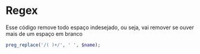 # Regex


Esse código remove todo espaço indesejado, ou seja, vai remover se ouver mais de um espaço em branco 
```php
preg_replace('/( )+/', ' ', $name);
```